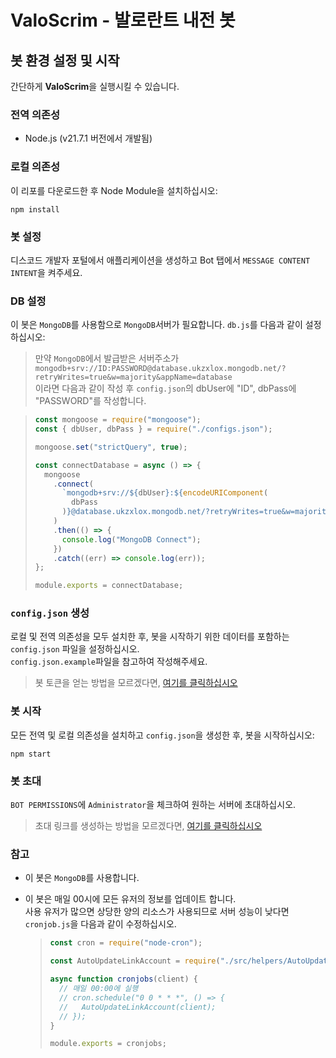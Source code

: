# ValoScrim - 발로란트 내전 봇

## 봇 환경 설정 및 시작

간단하게 **ValoScrim**을 실행시킬 수 있습니다.

### 전역 의존성

- Node.js (v21.7.1 버전에서 개발됨)

### 로컬 의존성

이 리포를 다운로드한 후 Node Module을 설치하십시오:

```
npm install
```

### 봇 설정

디스코드 개발자 포털에서 애플리케이션을 생성하고 Bot 탭에서 `MESSAGE CONTENT INTENT`을 켜주세요.

### DB 설정

이 봇은 `MongoDB`를 사용함으로 `MongoDB`서버가 필요합니다. `db.js`를 다음과 같이 설정하십시오:

> 만약 `MongoDB`에서 발급받은 서버주소가  
> `mongodb+srv://ID:PASSWORD@database.ukzxlox.mongodb.net/?retryWrites=true&w=majority&appName=database`  
> 이라면 다음과 같이 작성 후 `config.json`의 dbUser에 "ID", dbPass에 "PASSWORD"를 작성합니다.

> ```js
> const mongoose = require("mongoose");
> const { dbUser, dbPass } = require("./configs.json");
>
> mongoose.set("strictQuery", true);
>
> const connectDatabase = async () => {
>   mongoose
>     .connect(
>       `mongodb+srv://${dbUser}:${encodeURIComponent(
>         dbPass
>       )}@database.ukzxlox.mongodb.net/?retryWrites=true&w=majority&appName=database`
>     )
>     .then(() => {
>       console.log("MongoDB Connect");
>     })
>     .catch((err) => console.log(err));
> };
>
> module.exports = connectDatabase;
> ```

### `config.json` 생성

로컬 및 전역 의존성을 모두 설치한 후, 봇을 시작하기 위한 데이터를 포함하는 `config.json` 파일을 설정하십시오.  
`config.json.example`파일을 참고하여 작성해주세요.

> 봇 토큰을 얻는 방법을 모르겠다면, [여기를 클릭하십시오](https://discordjs.guide/preparations/setting-up-a-bot-application.html)

### 봇 시작

모든 전역 및 로컬 의존성을 설치하고 `config.json`을 생성한 후, 봇을 시작하십시오:

```
npm start
```

### 봇 초대

`BOT PERMISSIONS`에 `Administrator`을 체크하여 원하는 서버에 초대하십시오.

> 초대 링크를 생성하는 방법을 모르겠다면, [여기를 클릭하십시오](https://discordjs.guide/preparations/adding-your-bot-to-servers.html)

### 참고

- 이 봇은 `MongoDB`를 사용합니다.
- 이 봇은 매일 00시에 모든 유저의 정보를 업데이트 합니다.  
  사용 유저가 많으면 상당한 양의 리소스가 사용되므로 서버 성능이 낮다면 `cronjob.js`을 다음과 같이 수정하십시오.

  > ```js
  > const cron = require("node-cron");
  >
  > const AutoUpdateLinkAccount = require("./src/helpers/AutoUpdateLinkAccount");
  >
  > async function cronjobs(client) {
  >   // 매일 00:00에 실행
  >   // cron.schedule("0 0 * * *", () => {
  >   //   AutoUpdateLinkAccount(client);
  >   // });
  > }
  >
  > module.exports = cronjobs;
  > ```
